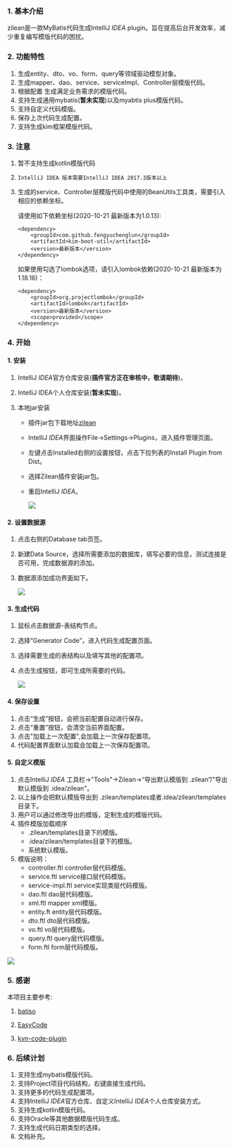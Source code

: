 ### 1. 基本介绍

zilean是一款MyBatis代码生成IntelliJ *IDEA*  plugin。旨在提高后台开发效率，减少重复编写模版代码的困扰。



### 2. 功能特性

1. 生成entity、dto、vo、form、query等领域驱动模型对象。
2. 生成mapper、dao、service、serviceImpl、Controller层模版代码。
3. 根据配置 生成满足业务需求的模版代码。
4. 支持生成通用mybatis(**暂未实现**)以及myabtis plus模版代码。
5. 支持自定义代码模版。
6. 保存上次代码生成配置。
7. 支持生成kim框架模版代码。



### 3. 注意

1. 暂不支持生成kotlin模版代码

2. `IntelliJ IDEA 版本需要IntelliJ IDEA 2017.3版本以上`

3. 生成的service、Controller层模版代码中使用的BeanUtils工具类，需要引入相应的依赖坐标。

   请使用如下依赖坐标(2020-10-21 最新版本为1.0.13):

   ```
   <dependency>
       <groupId>com.github.fengyuchenglun</groupId>
       <artifactId>kim-boot-util</artifactId>
       <version>最新版本</version>
   </dependency>
   ```
   如果使用勾选了lombok选项，请引入lombok依赖(2020-10-21 最新版本为1.18.16)：
   ```
   <dependency>
       <groupId>org.projectlombok</groupId>
       <artifactId>lombok</artifactId>
       <version>最新版本</version>
       <scope>provided</scope>
   </dependency>
   ```


### 4. 开始

#### 1. 安装

1. IntelliJ *IDEA*官方仓库安装(**插件官方正在审核中，敬请期待**)。

2. IntelliJ IDEA个人仓库安装(**暂未实现**)。

3. 本地jar安装

   - 插件jar包下载地址[zilean](https://github.com/fengyuchenglun/zilean/releases/download/1.0.13/zilean-1.0.3.jar)
   
   - IntelliJ *IDEA*界面操作File->Settings->Plugins，进入插件管理页面。

   - 左键点击Installed右侧的设置按钮，点击下拉列表的Install Plugin from Dist。

   - 选择Zilean插件安装jar包。

   - 重启IntelliJ *IDEA*。

     ![](https://i.loli.net/2020/05/19/MpkS6rKgAEyjfUs.gif)



#### 2. 设置数据源

1. 点击右侧的Database tab页签。

2. 新建Data Source，选择所需要添加的数据库，填写必要的信息，测试连接是否可用，完成数据源的添加。

3. 数据源添加成功界面如下。

   ![](https://i.loli.net/2020/05/19/QLwma5H8UAx1ceS.png)



#### 3. 生成代码

1. 鼠标点击数据源-表结构节点。

2. 选择“Generator Code”，进入代码生成配置页面。

3. 选择需要生成的表结构以及填写其他的配置项。

4. 点击生成按钮，即可生成所需要的代码。

   ![](https://i.loli.net/2020/05/19/Sr6TNqAQFbjv54x.gif)



#### 4. 保存设置

1. 点击“生成”按钮，会把当前配置自动进行保存。
2. 点击“重置”按钮，会清空当前界面配置。
3. 点击"加载上一次配置",会加载上一次保存配置项。
4. 代码配置界面默认加载会加载上一次保存配置项。



#### 5. 自定义模版

1. 点击IntelliJ *IDEA*  工具栏->"Tools"->Zilean->“导出默认模版到 .zilean”/"导出默认模版到 .idea/zilean"。
2. 以上操作会把默认模版导出到 .zilean/templates或者.idea/zilean/templates目录下。
3. 用户可以通过修改导出的模版，定制生成的模版代码。
4. 插件模版加载顺序
   - .zilean/templates目录下的模版。
   - .idea/zilean/templates目录下的模版。
   - 系统默认模版。
5. 模版说明：
   - controller.ftl			controller层代码模版。
   - service.ftl			service接口层代码模版。
   - service-impl.ftl			service实现类层代码模版。
   - dao.ftl			dao层代码模版。
   - xml.ftl			mapper xml模版。
   - entity.ft			entity层代码模版。
   - dto.ftl			dto层代码模版。
   - vo.ftl			vo层代码模版。
   - query.ftl			query层代码模版。
   - form.ftl			form层代码模版。

![](https://i.loli.net/2020/05/19/WVYHF6wbhfRJMix.png)





### 5. 感谢

本项目主要参考:

1. [batiso](https://gitee.com/cnscoo/batiso)

2. [EasyCode]( https://gitee.com/makejava/EasyCode)

3. [kvn-code-plugin](https://gitee.com/kkk001/kvn-code-plugin)

   

### 6. 后续计划

1. 支持生成mybatis模版代码。
2. 支持Project项目代码结构，右键直接生成代码。
3. 支持更多的代码生成配置项。
4. 支持IntelliJ *IDEA*官方仓库、自定义IntelliJ *IDEA*个人仓库安装方式。
5. 支持生成kotlin模版代码。
6. 支持Oracle等其他数据模版代码生成。
7. 支持生成代码日期类型的选择。
8. 文档补充。
